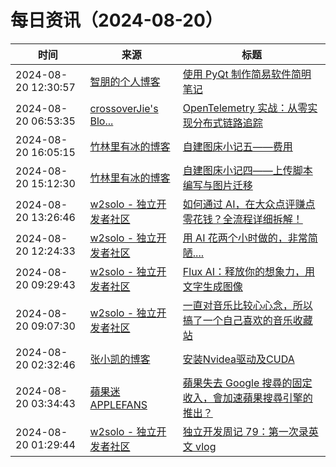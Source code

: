 ﻿# 每日资讯（2024-08-20）

|时间|来源|标题|
|---|---|---|
|2024-08-20 12:30:57|[智朋的个人博客](https://coffeelize.top/atom.xml)|[使用 PyQt 制作简易软件简明笔记](https://coffeelize.top/posts/Short-Notes-on-Making-Simple-Software-with-PyQt.html)|
|2024-08-20 06:53:35|[crossoverJie's Blo...](https://crossoverjie.top/atom.xml)|[OpenTelemetry 实战：从零实现分布式链路追踪](http://crossoverjie.top/2024/08/20/ob/OpenTelemetry-01-trace/)|
|2024-08-20 16:05:15|[竹林里有冰的博客](https://zhul.in/rss.xml)|[自建图床小记五——费用](https://zhul.in/2024/08/21/self-host-cdn-expense/)|
|2024-08-20 15:12:30|[竹林里有冰的博客](https://zhul.in/rss.xml)|[自建图床小记四——上传脚本编写与图片迁移](https://zhul.in/2024/08/20/picbed-upload-script-and-image-migration/)|
|2024-08-20 13:26:46|[w2solo - 独立开发者社区](https://w2solo.com/topics/feed)|[如何通过 AI，在大众点评赚点零花钱？全流程详细拆解！](https://w2solo.com/topics/4940)|
|2024-08-20 12:24:33|[w2solo - 独立开发者社区](https://w2solo.com/topics/feed)|[用 AI 花两个小时做的，非常简陋....](https://w2solo.com/topics/4939)|
|2024-08-20 09:29:43|[w2solo - 独立开发者社区](https://w2solo.com/topics/feed)|[Flux AI：释放你的想象力，用文字生成图像](https://w2solo.com/topics/4938)|
|2024-08-20 09:07:30|[w2solo - 独立开发者社区](https://w2solo.com/topics/feed)|[一直对音乐比较心心念，所以搞了一个自己喜欢的音乐收藏站](https://w2solo.com/topics/4937)|
|2024-08-20 02:32:46|[张小凯的博客](https://jasonkayzk.github.io/atom.xml)|[安装Nvidea驱动及CUDA](https://jasonkayzk.github.io/2024/08/20/%E5%AE%89%E8%A3%85Nvidea%E9%A9%B1%E5%8A%A8%E5%8F%8ACUDA/)|
|2024-08-20 03:34:43|[蘋果迷 APPLEFANS](https://applefans.today/feed/)|[蘋果失去 Google 搜尋的固定收入，會加速蘋果搜尋引擎的推出？](https://applefans.today/2024-08-apple-search-engine-rumors/)|
|2024-08-20 01:29:44|[w2solo - 独立开发者社区](https://w2solo.com/topics/feed)|[独立开发周记 79：第一次录英文 vlog](https://w2solo.com/topics/4936)|
